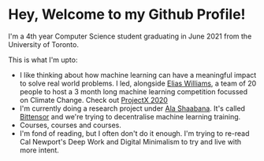 # Hey, Welcome to my Github Profile!

I'm a 4th year Computer Science student graduating in June 2021 from the University of Toronto.

This is what I'm upto:

- I like thinking about how machine learning can have a meaningful impact to solve real world problems. I led, alongside [Elias Williams](https://www.linkedin.com/in/elias-williams/), a team of 20 people to host a 3 month long machine learning competition focussed on Climate Change. Check out [ProjectX 2020](https://www.projectx2020.com/)
- I'm currently doing a research project under [Ala Shaabana](https://github.com/shibshib). It's called [Bittensor](https://opentensor.github.io/) and we're trying to decentralise machine learning training. 
- Courses, courses and courses. 
- I'm fond of reading, but I often don't do it enough. I'm trying to re-read Cal Newport's Deep Work and Digital Minimalism to try and live with more intent. 
